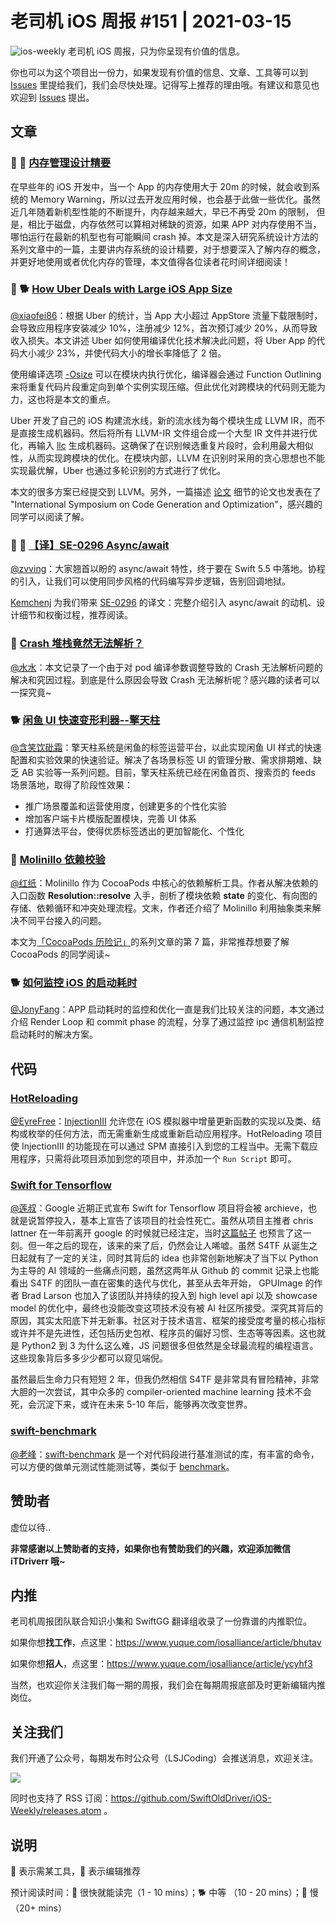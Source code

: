 # 老司机 iOS 周报 #151 | 2021-03-15

![ios-weekly](https://github.com/SwiftOldDriver/iOS-Weekly/blob/master/assets/ios-weekly.png?raw=true)
老司机 iOS 周报，只为你呈现有价值的信息。

你也可以为这个项目出一份力，如果发现有价值的信息、文章、工具等可以到 [Issues](https://github.com/SwiftOldDriver/iOS-Weekly/issues) 里提给我们，我们会尽快处理。记得写上推荐的理由哦。有建议和意见也欢迎到 [Issues](https://github.com/SwiftOldDriver/iOS-Weekly/issues) 提出。

## 文章

### 🌟 🐢 [内存管理设计精要](https://draveness.me//system-design-memory-management)

在早些年的 iOS 开发中，当一个 App 的内存使用大于 20m 的时候，就会收到系统的 Memory Warning，所以过去开发应用时候，也会基于此做一些优化。虽然近几年随着新机型性能的不断提升，内存越来越大，早已不再受 20m 的限制， 但是，相比于磁盘，内存依然可以算相对稀缺的资源，如果 APP 对内存使用不当，哪怕运行在最新的机型也有可能瞬间 crash 掉。本文是深入研究系统设计方法的系列文章中的一篇，主要讲内存系统的设计精要，对于想要深入了解内存的概念，并更好地使用或者优化内存的管理，本文值得各位读者花时间详细阅读！

### 🌟 🐕 [How Uber Deals with Large iOS App Size](https://eng.uber.com/how-uber-deals-with-large-ios-app-size/)

[@xiaofei86](https://weibo.com/xuyafei86)：根据 Uber 的统计，当 App 大小超过 AppStore 流量下载限制时，会导致应用程序安装减少 10%，注册减少 12%，首次预订减少 20%，从而导致收入损失。本文讲述 Uber 如何使用编译优化技术解决此问题，将 Uber App 的代码大小减少 23%，并使代码大小的增长率降低了 2 倍。

使用编译选项 [-Osize](https://swift.org/blog/osize/) 可以在模块内执行优化，编译器会通过 Function Outlining 来将重复代码片段重定向到单个实例实现压缩。但此优化对跨模块的代码则无能为力，这也将是本文的重点。

Uber 开发了自己的 iOS 构建流水线，新的流水线为每个模块生成 LLVM IR，而不是直接生成机器码。然后将所有 LLVM-IR 文件组合成一个大型 IR 文件并进行优化，再输入 [llc](https://llvm.org/docs/CommandGuide/llc.html) 生成机器码。这确保了在识别候选重复片段时，会利用最大相似性，从而实现跨模块的优化。在模块内部，LLVM 在识别时采用的贪心思想也不能实现最优解，Uber 也通过多轮识别的方式进行了优化。

本文的很多方案已经提交到 LLVM。另外，一篇描述 [论文](https://1fykyq3mdn5r21tpna3wkdyi-wpengine.netdna-ssl.com/wp-content/uploads/2021/02/cgo21main-p112-p-dbdebd6-49049-preprint.pdf) 细节的论文也发表在了 "International Symposium on Code Generation and Optimization"，感兴趣的同学可以阅读了解。

### 🌟 🐢 [【译】SE-0296 Async/await](https://kemchenj.github.io/2021-03-06/)

[@zvving](https://github.com/zvving)：大家翘首以盼的 async/await 特性，终于要在 Swift 5.5 中落地。协程的引入，让我们可以使用同步风格的代码编写异步逻辑，告别回调地狱。

[Kemchenj](https://kemchenj.github.io/about) 为我们带来 [SE-0296](https://github.com/apple/swift-evolution/blob/main/proposals/0296-async-await.md) 的译文：完整介绍引入 async/await 的动机、设计细节和权衡过程，推荐阅读。

### 🐎 [Crash 堆栈竟然无法解析？](https://mp.weixin.qq.com/s/tOdu6GJW-jdWcce1xYgcww)

[@水水](https://www.xuyanlan.com)：本文记录了一个由于对 pod 编译参数调整导致的 Crash 无法解析问题的解决和究因过程。到底是什么原因会导致 Crash 无法解析呢？感兴趣的读者可以一探究竟~

### 🐕 [闲鱼 UI 快速变形利器--擎天柱](https://mp.weixin.qq.com/s/QnUVFX6dJzDRac1SsjhSmA)

[@含笑饮砒霜](https://weibo.com/chinafishnews/)：擎天柱系统是闲鱼的标签运营平台，以此实现闲鱼 UI 样式的快速配置和实验效果的快速验证。解决了各场景标签 UI 的管理分散、需求排期难、缺乏 AB 实验等一系列问题。目前，擎天柱系统已经在闲鱼首页、搜索页的 feeds 场景落地，取得了阶段性效果：

- 推广场景覆盖和运营使用度，创建更多的个性化实验
- 增加客户端卡片模版配置模块，完善 UI 体系
- 打通算法平台，使得优质标签透出的更加智能化、个性化

### 🐢 [Molinillo 依赖校验](https://mp.weixin.qq.com/s/Kux4B4piqR43RLwiHRcHUQ)

[@红纸](https://github.com/nianran)：Molinillo 作为 CocoaPods 中核心的依赖解析工具。作者从解决依赖的入口函数 **Resolution::resolve** 入手，剖析了模块依赖 **state** 的变化、有向图的存储、依赖循环和冲突处理流程。文末，作者还介绍了 Molinillo 利用抽象类来解决不同平台接入的问题。

本文为[「CocoaPods 历险记」](https://mp.weixin.qq.com/mp/appmsgalbum?__biz=MzA5MTM1NTc2Ng==&action=getalbum&album_id=1477103239887142918&scene=173&from_msgid=2458325057&from_itemidx=1&count=3#wechat_redirect)的系列文章的第 7 篇，非常推荐想要了解 CocoaPods 的同学阅读~

### 🐕 [如何监控 iOS 的启动耗时](https://mp.weixin.qq.com/s/mxQpsenciOu9Qw9q-VTNyg)

[@JonyFang](https://github.com/JonyFang)：APP 启动耗时的监控和优化一直是我们比较关注的问题，本文通过介绍 Render Loop 和 commit phase 的流程，分享了通过监控 ipc 通信机制监控启动耗时的解决方案。

## 代码

### [HotReloading](https://github.com/johnno1962/HotReloading)

[@EyreFree](https://github.com/EyreFree)：[InjectionIII](https://github.com/johnno1962/InjectionIII) 允许您在 iOS 模拟器中增量更新函数的实现以及类、结构或枚举的任何方法，而无需重新生成或重新启动应用程序。HotReloading 项目使 InjectionIII 的功能现在可以通过 SPM 直接引入到您的工程当中。无需下载应用程序，只需将此项目添加到您的项目中，并添加一个 `Run Script` 即可。

### [Swift for Tensorflow](https://github.com/tensorflow/swift)

[@莲叔](https://github.com/aaaron7)：Google 近期正式宣布 Swift for Tensorflow 项目将会被 archieve，也就是说暂停投入，基本上宣告了该项目的社会性死亡。虽然从项目主推者 chris lattner 在一年前离开 google 的时候就已经注定，当时[这篇帖子](https://news.ycombinator.com/item?id=22195335) 也预言了这一刻。但一年之后的现在，该来的来了后，仍然会让人唏嘘。虽然 S4TF 从诞生之日起就有了一定的关注，同时其背后的 idea 也非常创新地解决了当下以 Python 为主导的 AI 领域的一些痛点问题，虽然这两年从 Github 的 commit 记录上也能看出 S4TF 的团队一直在密集的迭代与优化，甚至从去年开始， GPUImage 的作者 Brad Larson 也加入了该团队并持续的投入到 high level api 以及 showcase model 的优化中，最终也没能改变这项技术没有被 AI 社区所接受。深究其背后的原因，其实太阳底下并无新事。社区对于技术语言、框架的接受度考量的核心指标或许并不是先进性，还包括历史包袱、程序员的偏好习惯、生态等等因素。这也就是 Python2 到 3 为什么这么难，JS 问题很多但依然是全球最流程的编程语言。这些现象背后多多少少都可以窥见端倪。

虽然最后生命力只有短短 2 年，但我仍然相信 S4TF 是非常具有冒险精神，非常大胆的一次尝试，其中众多的 compiler-oriented machine learning 技术不会死，会沉淀下来，或许在未来 5-10 年后，能够再次改变世界。

### [swift-benchmark](https://github.com/google/swift-benchmark)

[@老峰](https://github.com/gesantung)：[swift-benchmark](https://github.com/google/swift-benchmark) 是一个对代码段进行基准测试的库，有丰富的命令，可以方便的做单元测试性能测试等，类似于 [benchmark](https://github.com/google/benchmark)。

## 赞助者

虚位以待..

**非常感谢以上赞助者的支持，如果你也有赞助我们的兴趣，欢迎添加微信 iTDriverr 哦~**

## 内推

老司机周报团队联合知识小集和 SwiftGG 翻译组收录了一份靠谱的内推职位。

如果你想**找工作**，点这里：https://www.yuque.com/iosalliance/article/bhutav

如果你想**招人**，点这里：https://www.yuque.com/iosalliance/article/ycyhf3

当然，也欢迎你关注我们每一期的周报，我们会在每期周报底部及时更新编辑内推岗位。

## 关注我们

我们开通了公众号，每期发布时公众号（LSJCoding）会推送消息，欢迎关注。

![](https://github.com/SwiftOldDriver/iOS-Weekly/blob/master/assets/qrcode_for_wechat.jpg?raw=true)

同时也支持了 RSS 订阅：https://github.com/SwiftOldDriver/iOS-Weekly/releases.atom 。

## 说明

🚧 表示需某工具，🌟 表示编辑推荐

预计阅读时间：🐎 很快就能读完（1 - 10 mins）；🐕 中等 （10 - 20 mins）；🐢 慢（20+ mins）
